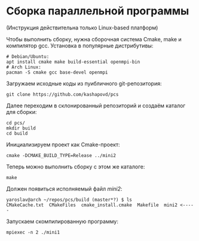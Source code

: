 # Сборка параллельной программы

(Инструкция действительна только Linux-based платформ)

Чтобы выполнить сборку, нужна сборочная система Cmake, make и компилятор gcc. Установка в популярные дистрибутивы:
```
# Debian/Ubuntu:
apt install cmake make build-essential openmpi-bin
# Arch Linux:
pacman -S cmake gcc base-devel openmpi
```
Загружаем исходные коды из пуибличного git-репозитория:
``` 
git clone https://github.com/kashapovd/pcs
```
Далее переходим в склонированный репозиторий и создаём каталог для сборки:
```
cd pcs/
mkdir build
cd build
```
Инициализируем проект как Cmake-проект:
```
cmake -DCMAKE_BUILD_TYPE=Release ../mini2
```
Теперь можно выполнить сборку с этом же каталоге:
```
make
```
Должен появиться исполняемый файл _mini2_:
```
yaroslav@arch ~/repos/pcs/build (master*?) $ ls
CMakeCache.txt  CMakeFiles  cmake_install.cmake  Makefile  mini2 <-----
```
Запускаем скомпилированную программу:
```
mpiexec -n 2 ./mini1
```